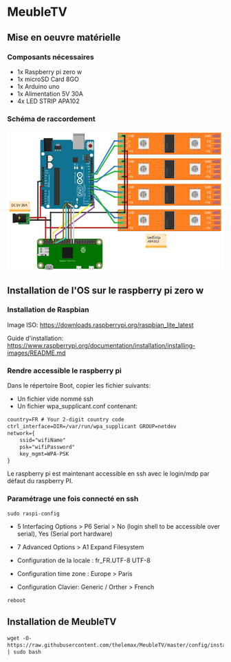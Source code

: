 # MeubleTV

## Mise en oeuvre matérielle

### Composants nécessaires

- 1x Raspberry pi zero w
- 1x microSD Card 8GO
- 1x Arduino uno
- 1x Alimentation 5V 30A
- 4x LED STRIP APA102

### Schéma de raccordement

![Schéma de Montage](/docs/schéma.png)

## Installation de l'OS sur le raspberry pi zero w

### Installation de Raspbian

Image ISO: https://downloads.raspberrypi.org/raspbian_lite_latest

Guide d'installation: https://www.raspberrypi.org/documentation/installation/installing-images/README.md

### Rendre accessible le raspberry pi

Dans le répertoire Boot, copier les fichier suivants:
- Un fichier vide nommé ssh
- Un fichier wpa_supplicant.conf contenant:

```
country=FR # Your 2-digit country code
ctrl_interface=DIR=/var/run/wpa_supplicant GROUP=netdev
network={
    ssid="wifiName"
    psk="wifiPassword"
    key_mgmt=WPA-PSK
}
```

Le raspberry pi est maintenant accessible en ssh avec le login/mdp par défaut du raspberry PI.

### Paramétrage une fois connecté en ssh
```
sudo raspi-config

```
- 5 Interfacing Options > P6 Serial > No (login shell to be accessible over serial), Yes (Serial port hardware)
- 7 Advanced Options > A1 Expand Filesystem

- Configuration de la locale : fr_FR.UTF-8 UTF-8
- Configuration time zone : Europe > Paris
- Configuration Clavier: Generic / Orther > French

```
reboot
```

## Installation de MeubleTV
```
wget -O- https://raw.githubusercontent.com/thelemax/MeubleTV/master/config/install.sh | sudo bash
```
